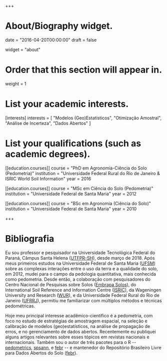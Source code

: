 +++
# About/Biography widget.

date = "2016-04-20T00:00:00"
draft = false

widget = "about"

# Order that this section will appear in.
weight = 1

# List your academic interests.
[interests]
  interests = [
    "Modelos (Geo)Estatísticos",
    "Otimização Amostral",
    "Análise de Incerteza",
    "Dados Abertos"
  ]

# List your qualifications (such as academic degrees).
[[education.courses]]
  course = "PhD em Agronomia-Ciência do Solo (Pedometria)"
  institution = "Universidade Federal Rural do Rio de Janeiro & ISRIC World Soil Information"
  year = 2016

[[education.courses]]
  course = "MSc em Ciência do Solo (Pedometria)"
  institution = "Universidade Federal de Santa Maria"
  year = 2012

[[education.courses]]
  course = "BSc em Agronomia (Ciência do Solo)"
  institution = "Universidade Federal de Santa Maria"
  year = 2010
 
+++

# Bibliografia

Eu sou professor e pesquisador na Universidade Tecnológica Federal do Paraná, Câmpus Santa Helena ([UTFPR-SH][utfpr]), desde março de 2018. Após meus primeiros estudos na Universidade Federal de Santa Maria ([UFSM][ufsm]) sobre as complexas interações entre o uso da terra e a qualidade do solo, em 2012, mudei para o campo da pedologia quantitativa, mais conhecida como pedometria. Desde então, a colaboração com pesquisadores do Centro Nacional de Pesquisas sobre Solos ([Embrapa Solos][embrapa]), do International Soil Reference and Information Centre ([ISRIC][isric]), da Wageningen University and Research ([WUR][wur]), e da Universidade Federal Rural do Rio de Janeiro ([UFRRJ][ufrrj]), permitiu me familiarizar com múltiplos métodos e técnicas pedométricas.

Hoje meu principal interesse acadêmico-científico é a pedometria, com foco no estudo de estratégias de amostragem espacial, na seleção e calibração de modelos (geo)estatísticos, na análise de propagação de erros, e no gerenciamento de dados abertos. Recentemente eu publiquei alguns artigos relevantes sobre esses tópicos em revistas nacionais e internacionais. Também sou o autor de três pacotes para o R -- [pedometrics][rpedometrics], [spsann][rspsann], e [febr][rfebr] -- e mantenedor do Repositório Brasileiro Livre para Dados Abertos do Solo ([febr][febr]).

[utfpr]: https://portal.utfpr.edu.br/
[ufsm]: http://site.ufsm.br/
[embrapa]: https://www.embrapa.br/pt/solos/
[isric]: http://www.isric.org/
[wur]: https://www.wur.nl/pt.htm
[ufrrj]: http://portal.ufrrj.br/
[rpedometrics]: https://CRAN.R-project.org/package=pedometrics
[rspsann]: https://CRAN.R-project.org/package=spsann
[rfebr]: https://CRAN.R-project.org/package=febr
[febr]: http://coral.ufsm.br/febr/
